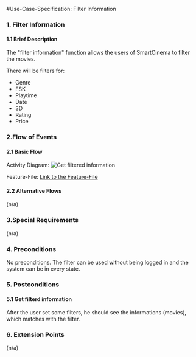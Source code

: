 #Use-Case-Specification: Filter Information   

### 1. Filter Information 
#### 1.1 Brief Description
The "filter information" function allows the users of SmartCinema to filter the movies.

There will be filters for: 

- Genre
- FSK
- Playtime
- Date
- 3D
- Rating
- Price

### 2.Flow of Events

#### 2.1 Basic Flow

Activity Diagram:
![Get filtered information][Flow]

Feature-File:
[Link to the Feature-File][Feature File]


#### 2.2 Alternative Flows
(n/a)


### 3.Special Requirements
(n/a)


### 4. Preconditions

No preconditions.
The filter can be used without being logged in and the system can be in every state.

### 5. Postconditions

#### 5.1 Get filterd information
After the user set some filters, he should see the informations (movies), which matches with the filter.

### 6. Extension Points
(n/a)

<!-- Link definitions -->
[SRS]: https://github.com/tinf15b4-kino/kino-web/blob/master/documents/SRS.md
[Flow]: https://github.com/tinf15b4-kino/kino-web/blob/develop/documents/UC/filter%20information/flow_FilterInformation.png
[Mockup]: tbd
[Feature File]: tbd
